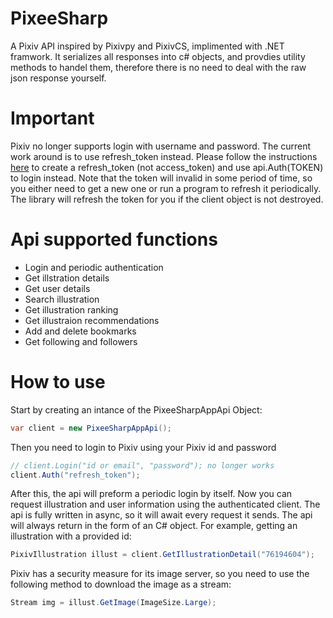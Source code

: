 # PixeeSharp
A Pixiv API inspired by Pixivpy and PixivCS, implimented with .NET framwork. It serializes all responses into c# objects, and provdies utility methods to handel them, therefore there is no need to deal with the raw json response yourself.

# Important
Pixiv no longer supports login with username and password. The current work around is to use refresh_token instead. Please follow the instructions [here](https://gist.github.com/ZipFile/c9ebedb224406f4f11845ab700124362) to create a refresh_token (not access_token) and use api.Auth(TOKEN) to login instead. Note that the token will invalid in some period of time, so you either need to get a new one or run a program to refresh it periodically. The library will refresh the token for you if the client object is not destroyed.

# Api supported functions
* Login and periodic authentication
* Get illstration details
* Get user details
* Search illustration
* Get illustration ranking
* Get illustraion recommendations
* Add and delete bookmarks
* Get following and followers

# How to use
Start by creating an intance of the PixeeSharpAppApi Object:
```C#
var client = new PixeeSharpAppApi();
```
Then you need to login to Pixiv using your Pixiv id and password
```C#
// client.Login("id or email", "password"); no longer works
client.Auth("refresh_token");
```
After this, the api will preform a periodic login by itself.
Now you can request illustration and user information using the authenticated client.
The api is fully written in async, so it will await every request it sends.
The api will always return in the form of an C# object.
For example, getting an illustration with a provided id:
```C#
PixivIllustration illust = client.GetIllustrationDetail("76194604");
```
Pixiv has a security measure for its image server, so you need to use the following method to download the image as a stream:
```C#
Stream img = illust.GetImage(ImageSize.Large);
```
